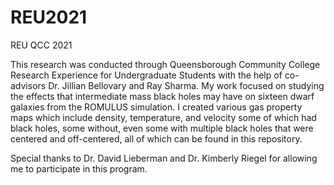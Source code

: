 # REU2021
REU QCC 2021

This research was conducted through Queensborough Community College Research Experience for Undergraduate Students 
with the help of co-advisors Dr. Jillian Bellovary and Ray Sharma. My work focused on studying the effects that 
intermediate mass black holes may have on sixteen dwarf galaxies from the ROMULUS simulation. I created various 
gas property maps which include density, temperature, and velocity some of which had black holes, some without, 
even some with multiple black holes that were centered and off-centered, all of which can be found in this repository.

Special thanks to Dr. David Lieberman and Dr. Kimberly Riegel for allowing me to participate in this program.

